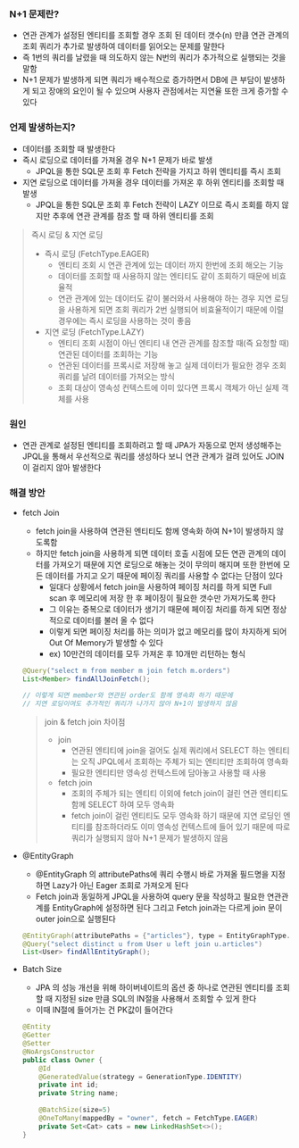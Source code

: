 ### N+1 문제란?

- 연관 관계가 설정된 엔티티를 조회할 경우 조회 된 데이터 갯수(n) 만큼 연관 관계의 조회 쿼리가 추가로 발생하여 데이터를 읽어오는 문제를 말한다
- 즉 1번의 쿼리를 날렸을 때 의도하지 않는 N번의 쿼리가 추가적으로 실행되는 것을 말함
- N+1 문제가 발생하게 되면 쿼리가 배수적으로 증가하면서 DB에 큰 부담이 발생하게 되고 장애의 요인이 될 수 있으며  사용자 관점에서는 지연율 또한 크게 증가할 수 있다

### 언제 발생하는지?

- 데이터를 조회할 때 발생한다
- 즉시 로딩으로 데이터를 가져올 경우 N+1 문제가 바로 발생
    - JPQL을 통한 SQL문 조회 후 Fetch 전략을 가지고 하위 엔티티를 즉시 조회
- 지연 로딩으로 데이터를 가져올 경우 데이터를 가져온 후 하위 엔티티를 조회할 때 발생
    - JPQL을 통한 SQL문 조회 후 Fetch 전략이 LAZY 이므로 즉시 조회를 하지 않지만 추후에 연관 관계를 참조 할 때 하위 엔티티를 조회

> 즉시 로딩 & 지연 로딩
> 
> - 즉시 로딩 (FetchType.EAGER)
>     - 엔티티 조회 시 연관 관계에 있는 데이터 까지 한번에 조회 해오는 기능
>     - 데이터를 조회할 때 사용하지 않는 엔티티도 같이 조회하기 때문에 비효율적
>     - 연관 관계에 있는 데이터도 같이 불러와서 사용해야 하는 경우 지연 로딩을 사용하게 되면 조회 쿼리가 2번 실행되어 비효율적이기 때문에 이럴 경우에는 즉시 로딩을 사용하는 것이 좋음
> - 지연 로딩 (FetchType.LAZY)
>     - 엔티티 조회 시점이 아닌 엔티티 내 연관 관계를 참조할 때(즉 요청할 때) 연관된 데이터를 조회하는 기능
>     - 연관된 데이터를 프록시로 저장해 놓고 실제 데이터가 필요한 경우 조회 쿼리를 날려 데이터를 가져오는 방식
>     - 조회 대상이 영속성 컨텍스트에 이미 있다면 프록시 객체가 아닌 실제 객체를 사용

### 원인

- 연관 관계로 설정된 엔티티를 조회하려고 할 때 JPA가 자동으로 먼저 생성해주는 JPQL을 통해서 우선적으로 쿼리를 생성하다 보니 연관 관계가 걸려 있어도 JOIN이 걸리지 않아 발생한다

### 해결 방안

- fetch Join
    - fetch join을 사용하여 연관된 엔티티도 함께 영속화 하여 N+1이 발생하지 않도록함
    - 하지만 fetch join을 사용하게 되면 데이터 호출 시점에 모든 연관 관계의 데이터를 가져오기 때문에 지연 로딩으로 해놓는 것이 무의미 해지며 또한 한번에 모든 데이터를 가지고 오기 때문에 페이징 쿼리를 사용할 수 없다는 단점이 있다
        - 일대다 상황에서 fetch join을 사용하여 페이징 처리를 하게 되면 Full scan 후 메모리에 저장 한 후 페이징이 필요한 갯수만 가져가도록 한다
        - 그 이유는 중복으로 데이터가 생기기 때문에 페이징 처리를 하게 되면 정상적으로 데이터를 불러 올 수 없다
        - 이렇게 되면 페이징 처리를 하는 의미가 없고 메모리를 많이 차지하게 되어 Out Of Memory가 발생할 수 있다
        - ex) 10만건의 데이터를 모두 가져온 후 10개만 리턴하는 형식
    
    ```java
    @Query("select m from member m join fetch m.orders")
    List<Member> findAllJoinFetch();
    
    // 이렇게 되면 member와 연관된 order도 함께 영속화 하기 때문에
    // 지연 로딩이여도 추가적인 쿼리가 나가지 않아 N+1이 발생하지 않음
    ```
    
    > join & fetch join 차이점
    > 
    > - join
    >     - 연관된 엔티티에 join을 걸어도 실제 쿼리에서 SELECT 하는 엔티티는 오직 JPQL에서 조회하는 주체가 되는 엔티티만 조회하여 영속화
    >     - 필요한 엔티티만 영속성 컨텍스트에 담아놓고 사용할 때 사용
    > - fetch join
    >     - 조회의 주체가 되는 엔티티 이외에 fetch join이 걸린 연관 엔티티도 함께 SELECT 하여 모두 영속화
    >     - fetch join이 걸린 엔티티도 모두 영속화 하기 때문에 지연 로딩인 엔티티를 참조하더라도 이미 영속성 컨텍스트에 들어 있기 때문에 따로 쿼리가 실행되지 않아 N+1 문제가 발생하지 않음
- @EntityGraph
    - @EntityGraph 의 attributePaths에 쿼리 수행시 바로 가져올 필드명을 지정하면 Lazy가 아닌 Eager 조회로 가져오게 된다
    - Fetch join과 동일하게 JPQL을 사용하여 query 문을 작성하고 필요한 연관관계를 EntityGraph에 설정하면 된다 그리고 Fetch join과는 다르게 join 문이 outer join으로 실행된다
    
    ```java
    @EntityGraph(attributePaths = {"articles"}, type = EntityGraphType.FETCH)
    @Query("select distinct u from User u left join u.articles")
    List<User> findAllEntityGraph();
    ```
    
- Batch Size
    - JPA 의 성능 개선을 위해 하이버네이트의 옵션 중 하나로 연관된 엔티티를 조회할 때 지정된 size 만큼 SQL의 IN절을 사용해서 조회할 수 있게 한다
    - 이때 IN절에 들어가는 건 PK값이 들어간다
    
    ```java
    @Entity
    @Getter
    @Setter
    @NoArgsConstructor
    public class Owner {
        @Id
        @GeneratedValue(strategy = GenerationType.IDENTITY)
        private int id;
        private String name;
     
        @BatchSize(size=5)
        @OneToMany(mappedBy = "owner", fetch = FetchType.EAGER)
        private Set<Cat> cats = new LinkedHashSet<>();
    }
    ```
